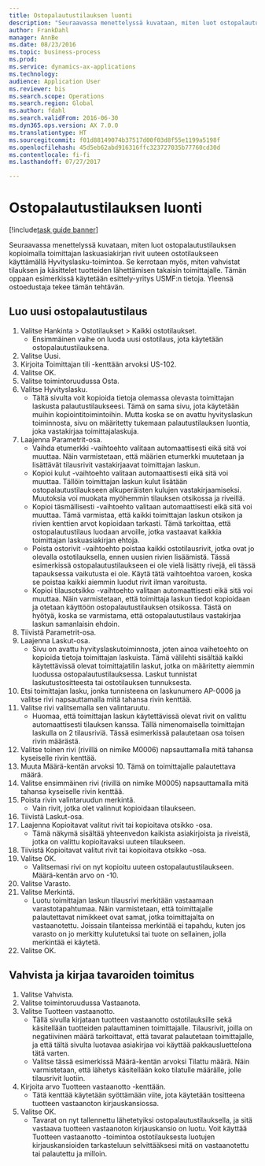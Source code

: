 ```yaml
--- 
title: Ostopalautustilauksen luonti
description: "Seuraavassa menettelyssä kuvataan, miten luot ostopalautustilauksen kopioimalla toimittajan laskuasiakirjan rivit uuteen ostotilaukseen käyttämällä Hyvityslasku-toimintoa."
author: FrankDahl
manager: AnnBe
ms.date: 08/23/2016
ms.topic: business-process
ms.prod: 
ms.service: dynamics-ax-applications
ms.technology: 
audience: Application User
ms.reviewer: bis
ms.search.scope: Operations
ms.search.region: Global
ms.author: fdahl
ms.search.validFrom: 2016-06-30
ms.dyn365.ops.version: AX 7.0.0
ms.translationtype: HT
ms.sourcegitcommit: f01d88149074b37517d00f03d8f55e1199a5198f
ms.openlocfilehash: 45d5eb62abd916316ffc323727035b77760cd30d
ms.contentlocale: fi-fi
ms.lasthandoff: 07/27/2017

---
```

# <a name="create-a-purchase-return-order"></a>Ostopalautustilauksen luonti

[!include[task guide banner](../../includes/task-guide-banner.md)]

Seuraavassa menettelyssä kuvataan, miten luot ostopalautustilauksen kopioimalla toimittajan laskuasiakirjan rivit uuteen ostotilaukseen käyttämällä Hyvityslasku-toimintoa. Se kerrotaan myös, miten vahvistat tilauksen ja käsittelet tuotteiden lähettämisen takaisin toimittajalle. Tämän oppaan esimerkissä käytetään esittely-yritys USMF:n tietoja. Yleensä ostoedustaja tekee tämän tehtävän.


## <a name="create-a-new-purchase-return-order"></a>Luo uusi ostopalautustilaus
1. Valitse Hankinta > Ostotilaukset > Kaikki ostotilaukset.
    * Ensimmäinen vaihe on luoda uusi ostotilaus, jota käytetään ostopalautustilauksena.  
2. Valitse Uusi.
3. Kirjoita Toimittajan tili -kenttään arvoksi US-102.
4. Valitse OK.
5. Valitse toimintoruudussa Osta.
6. Valitse Hyvityslasku.
    * Tältä sivulta voit kopioida tietoja olemassa olevasta toimittajan laskusta palautustilaukseesi. Tämä on sama sivu, jota käytetään muihin kopiointitoimintoihin. Mutta koska se on avattu hyvityslaskun toiminnosta, sivu on määritetty tukemaan palautustilauksen luontia, joka vastakirjaa toimittajalaskuja.  
7. Laajenna Parametrit-osa.
    * Vaihda etumerkki -vaihtoehto valitaan automaattisesti eikä sitä voi muuttaa. Näin varmistetaan, että määrien etumerkki muutetaan ja lisättävät tilausrivit vastakirjaavat toimittajan laskun.  
    * Kopioi kulut -vaihtoehto valitaan automaattisesti eikä sitä voi muuttaa. Tällöin toimittajan laskun kulut lisätään ostopalautustilaukseen alkuperäisten kulujen vastakirjaamiseksi. Muutoksia voi muokata myöhemmin tilauksen otsikossa ja riveillä.  
    * Kopioi täsmällisesti -vaihtoehto valitaan automaattisesti eikä sitä voi muuttaa. Tämä varmistaa, että kaikki toimittajan laskun otsikon ja rivien kenttien arvot kopioidaan tarkasti. Tämä tarkoittaa, että ostopalautustilaus luodaan arvoille, jotka vastaavat kaikkia toimittajan laskuasiakirjan ehtoja.  
    * Poista ostorivit -vaihtoehto poistaa kaikki ostotilausrivit, jotka ovat jo olevalla ostotilauksella, ennen uusien rivien lisäämistä. Tässä esimerkissä ostopalautustilaukseen ei ole vielä lisätty rivejä, eli tässä tapauksessa vaikutusta ei ole. Käytä tätä vaihtoehtoa varoen, koska se poistaa kaikki aiemmin luodut rivit ilman varoitusta.  
    * Kopioi tilausotsikko -vaihtoehto valitaan automaattisesti eikä sitä voi muuttaa. Näin varmistetaan, että toimittaja laskun tiedot kopioidaan ja otetaan käyttöön ostopalautustilauksen otsikossa. Tästä on hyötyä, koska se varmistama, että ostopalautustilaus vastakirjaa laskun samanlaisin ehdoin.  
8. Tiivistä Parametrit-osa.
9. Laajenna Laskut-osa.
    * Sivu on avattu hyvityslaskutoiminnosta, joten ainoa vaihetoehto on kopioida tietoja toimittajan laskuista. Tämä välilehti sisältää kaikki käytettävissä olevat toimittajatilin laskut, jotka on määritetty aiemmin luodussa ostopalautustilauksessa.   Laskut tunnistat laskutustositteesta tai ostotilauksen tunnuksesta.  
10. Etsi toimittajan lasku, jonka tunnisteena on laskunumero AP-0006 ja valitse rivi napsauttamalla mitä tahansa rivin kenttää.
11. Valitse rivi valitsemalla sen valintaruutu. 
    * Huomaa, että toimittajan laskun käytettävissä olevat rivit on valittu automaattisesti tilauksen kanssa. Tällä nimenomaisella toimittajan laskulla on 2 tilausriviä. Tässä esimerkissä palautetaan osa toisen rivin määrästä.  
12. Valitse toinen rivi (rivillä on nimike M0006) napsauttamalla mitä tahansa kyseiselle rivin kenttää.
13. Muuta Määrä-kentän arvoksi 10. Tämä on toimittajalle palautettava määrä. 
14. Valitse ensimmäinen rivi (rivillä on nimike M0005) napsauttamalla mitä tahansa kyseiselle rivin kenttää.
15. Poista rivin valintaruudun merkintä.
    * Vain rivit, jotka olet valinnut kopioidaan tilaukseen.  
16. Tiivistä Laskut-osa.
17. Laajenna Kopioitavat valitut rivit tai kopioitava otsikko -osa.
    * Tämä näkymä sisältää yhteenvedon kaikista asiakirjoista ja riveistä, jotka on valittu kopioitavaksi uuteen tilaukseen.  
18. Tiivistä Kopioitavat valitut rivit tai kopioitava otsikko -osa.
19. Valitse OK.
    * Valitsemasi rivi on nyt kopioitu uuteen ostopalautustilaukseen. Määrä-kentän arvo on -10.   
20. Valitse Varasto.
21. Valitse Merkintä.
    * Luotu toimittajan laskun tilausrivi merkitään vastaamaan varastotapahtumaa. Näin varmistetaan, että toimittajalle palautettavat nimikkeet ovat samat, jotka toimittajalta on vastaanotettu. Joissain tilanteissa merkintää ei tapahdu, kuten jos varasto on jo merkitty kulutetuksi tai tuote on sellainen, jolla merkintää ei käytetä.  
22. Valitse OK.

## <a name="confirm-and-record-the-shipment-of-goods"></a>Vahvista ja kirjaa tavaroiden toimitus
1. Valitse Vahvista.
2. Valitse toimintoruudussa Vastaanota.
3. Valitse Tuotteen vastaanotto.
    * Tällä sivulla kirjataan tuotteen vastaanotto ostotilauksille sekä käsitellään tuotteiden palauttaminen toimittajalle. Tilausrivit, joilla on negatiivinen määrä tarkoittavat, että tavarat palautetaan toimittajalle, ja että tältä sivulta luotavaa asiakirjaa voi käyttää pakkausluettelona tätä varten.   
    * Valitse tässä esimerkissä Määrä-kentän arvoksi Tilattu määrä.   Näin varmistetaan, että lähetys käsitellään koko tilatulle määrälle, jolle tilausrivit luotiin.   
4. Kirjoita arvo Tuotteen vastaanotto -kenttään.
    * Tätä kenttää käytetään syöttämään viite, jota käytetään tositteena tuotteen vastaanoton kirjauskansiossa.  
5. Valitse OK.
    * Tavarat on nyt tallennettu lähetetyiksi ostopalautustilauksella, ja sitä vastaava tuotteen vastaanoton kirjauskansio on luotu. Voit käyttää Tuotteen vastaanotto -toimintoa ostotilauksesta luotujen kirjauskansioiden tarkasteluun selvittääksesi mitä on vastaanotettu tai palautettu ja milloin.  


